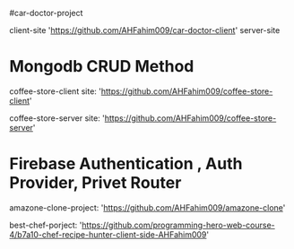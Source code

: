 
#car-doctor-project

client-site 'https://github.com/AHFahim009/car-doctor-client'
server-site

# Mongodb CRUD Method
coffee-store-client site:
'https://github.com/AHFahim009/coffee-store-client'

coffee-store-server site:
'https://github.com/AHFahim009/coffee-store-server'

# Firebase Authentication , Auth Provider, Privet Router
amazone-clone-project:
'https://github.com/AHFahim009/amazone-clone'

best-chef-porject:
'https://github.com/programming-hero-web-course-4/b7a10-chef-recipe-hunter-client-side-AHFahim009'

